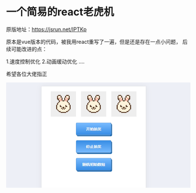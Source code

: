 # 一个简易的react老虎机

原版地址：https://jsrun.net/IPTKp

原本是vue版本的代码，被我用react重写了一遍，但是还是存在一点小问题，
后续可能改进的点：

1.速度控制优化
2.动画缓动优化
....

希望各位大佬指正

![Alt text](image-1.png)
